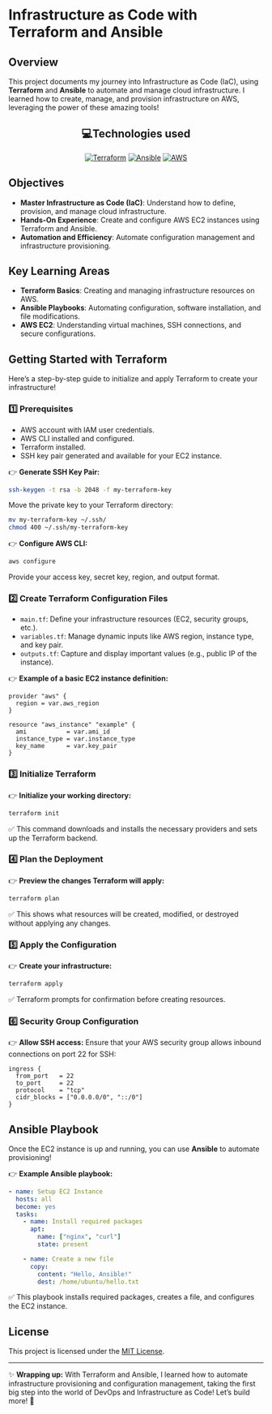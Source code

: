 # Infrastructure as Code with Terraform and Ansible

## Overview

This project documents my journey into Infrastructure as Code (IaC), using **Terraform** and **Ansible** to automate and manage cloud infrastructure. I learned how to create, manage, and provision infrastructure on AWS, leveraging the power of these amazing tools!

<h2 align="center">💻Technologies used</h2>
<p align="center">
   <a href="https://www.terraform.io/" target="_blank"><img alt="Terraform" src="https://img.shields.io/badge/Terraform-1.x-purple?logo=terraform"></a>
   <a href="https://www.ansible.com/" target="_blank"><img alt="Ansible" src="https://img.shields.io/badge/Ansible-2.x-red?logo=ansible"></a>
   <a href="https://aws.amazon.com/" target="_blank"><img alt="AWS" src="https://img.shields.io/badge/AWS-EC2-orange?logo=amazon-aws"></a>
</p>

## Objectives

- **Master Infrastructure as Code (IaC)**: Understand how to define, provision, and manage cloud infrastructure.
- **Hands-On Experience**: Create and configure AWS EC2 instances using Terraform and Ansible.
- **Automation and Efficiency**: Automate configuration management and infrastructure provisioning.

## Key Learning Areas

- **Terraform Basics**: Creating and managing infrastructure resources on AWS.
- **Ansible Playbooks**: Automating configuration, software installation, and file modifications.
- **AWS EC2**: Understanding virtual machines, SSH connections, and secure configurations.

## Getting Started with Terraform

Here’s a step-by-step guide to initialize and apply Terraform to create your infrastructure!

### 1️⃣ Prerequisites

- AWS account with IAM user credentials.
- AWS CLI installed and configured.
- Terraform installed.
- SSH key pair generated and available for your EC2 instance.

👉 **Generate SSH Key Pair:**
```bash
ssh-keygen -t rsa -b 2048 -f my-terraform-key
```
Move the private key to your Terraform directory:
```bash
mv my-terraform-key ~/.ssh/
chmod 400 ~/.ssh/my-terraform-key
```

👉 **Configure AWS CLI:**
```bash
aws configure
```
Provide your access key, secret key, region, and output format.

### 2️⃣ Create Terraform Configuration Files

- `main.tf`: Define your infrastructure resources (EC2, security groups, etc.).
- `variables.tf`: Manage dynamic inputs like AWS region, instance type, and key pair.
- `outputs.tf`: Capture and display important values (e.g., public IP of the instance).

👉 **Example of a basic EC2 instance definition:**
```hcl
provider "aws" {
  region = var.aws_region
}

resource "aws_instance" "example" {
  ami           = var.ami_id
  instance_type = var.instance_type
  key_name      = var.key_pair
}
```

### 3️⃣ Initialize Terraform

👉 **Initialize your working directory:**
```bash
terraform init
```
✅ This command downloads and installs the necessary providers and sets up the Terraform backend.

### 4️⃣ Plan the Deployment

👉 **Preview the changes Terraform will apply:**
```bash
terraform plan
```
✅ This shows what resources will be created, modified, or destroyed without applying any changes.

### 5️⃣ Apply the Configuration

👉 **Create your infrastructure:**
```bash
terraform apply
```
✅ Terraform prompts for confirmation before creating resources.

### 6️⃣ Security Group Configuration

👉 **Allow SSH access:**
Ensure that your AWS security group allows inbound connections on port 22 for SSH:
```hcl
ingress {
  from_port   = 22
  to_port     = 22
  protocol    = "tcp"
  cidr_blocks = ["0.0.0.0/0", "::/0"]
}
```

## Ansible Playbook

Once the EC2 instance is up and running, you can use **Ansible** to automate provisioning!

👉 **Example Ansible playbook:**
```yaml
- name: Setup EC2 Instance
  hosts: all
  become: yes
  tasks:
    - name: Install required packages
      apt:
        name: ["nginx", "curl"]
        state: present

    - name: Create a new file
      copy:
        content: "Hello, Ansible!"
        dest: /home/ubuntu/hello.txt
```
✅ This playbook installs required packages, creates a file, and configures the EC2 instance.

## License

This project is licensed under the [MIT License](LICENSE).

---

✨ **Wrapping up:** With Terraform and Ansible, I learned how to automate infrastructure provisioning and configuration management, taking the first big step into the world of DevOps and Infrastructure as Code! Let’s build more! 🚀
